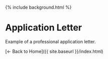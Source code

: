 {% include background.html %}

<h1>Application Letter</h1>
<p>Example of a professional application letter.</p>

<script src="https://cdn.jsdelivr.net/npm/particles.js"></script>
[← Back to Home]({{ site.baseurl }}/index.html)

<script>
particlesJS("particles-js", {
  "particles": {
    "number": {"value": 80},
    "size": {"value": 3},
    "move": {"speed": 1},
    "line_linked": {"enable": true, "color": "#00ffff"},
    "color": {"value": "#00ffff"}
  }
});
</script>
